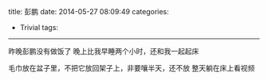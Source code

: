 ﻿title: 彭鹏
date: 2014-05-27 08:09:49
categories:
- Trivial
tags: 
---
昨晚彭鹏没有做饭了
晚上比我早睡两个小时，还和我一起起床


毛巾放在盆子里，不把它放回架子上，非要嚷半天，还不放
整天躺在床上看视频
